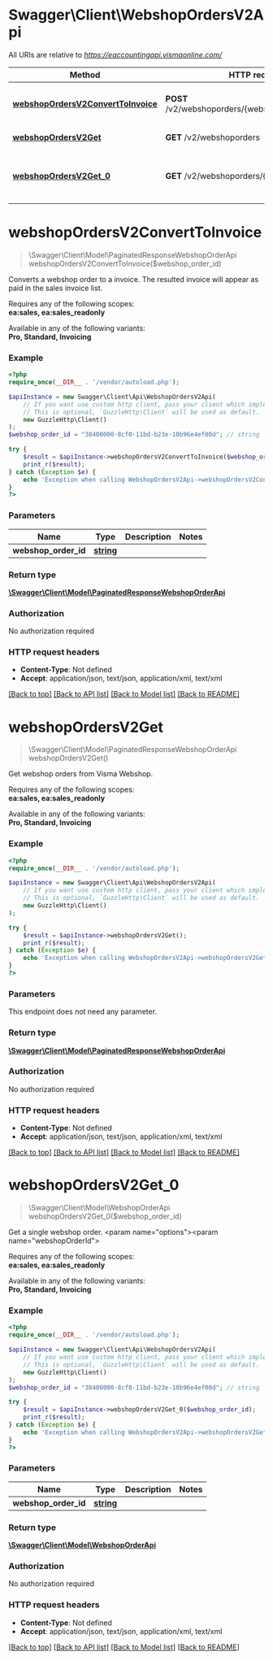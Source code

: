 # Swagger\Client\WebshopOrdersV2Api

All URIs are relative to *https://eaccountingapi.vismaonline.com/*

Method | HTTP request | Description
------------- | ------------- | -------------
[**webshopOrdersV2ConvertToInvoice**](WebshopOrdersV2Api.md#webshopordersv2converttoinvoice) | **POST** /v2/webshoporders/{webshopOrderId}/convert | Converts a webshop order to a invoice. The resulted invoice will appear as paid in the sales invoice list.
[**webshopOrdersV2Get**](WebshopOrdersV2Api.md#webshopordersv2get) | **GET** /v2/webshoporders | Get webshop orders from Visma Webshop.
[**webshopOrdersV2Get_0**](WebshopOrdersV2Api.md#webshopordersv2get_0) | **GET** /v2/webshoporders/{webshopOrderId} | Get a single webshop order.  &lt;param name&#x3D;\&quot;options\&quot;&gt;&lt;/param&gt;&lt;param name&#x3D;\&quot;webshopOrderId\&quot;&gt;&lt;/param&gt;

# **webshopOrdersV2ConvertToInvoice**
> \Swagger\Client\Model\PaginatedResponseWebshopOrderApi webshopOrdersV2ConvertToInvoice($webshop_order_id)

Converts a webshop order to a invoice. The resulted invoice will appear as paid in the sales invoice list.

<p>Requires any of the following scopes: <br><b>ea:sales, ea:sales_readonly</b></p><p>Available in any of the following variants: <br><b>Pro, Standard, Invoicing</b></p>

### Example
```php
<?php
require_once(__DIR__ . '/vendor/autoload.php');

$apiInstance = new Swagger\Client\Api\WebshopOrdersV2Api(
    // If you want use custom http client, pass your client which implements `GuzzleHttp\ClientInterface`.
    // This is optional, `GuzzleHttp\Client` will be used as default.
    new GuzzleHttp\Client()
);
$webshop_order_id = "38400000-8cf0-11bd-b23e-10b96e4ef00d"; // string | 

try {
    $result = $apiInstance->webshopOrdersV2ConvertToInvoice($webshop_order_id);
    print_r($result);
} catch (Exception $e) {
    echo 'Exception when calling WebshopOrdersV2Api->webshopOrdersV2ConvertToInvoice: ', $e->getMessage(), PHP_EOL;
}
?>
```

### Parameters

Name | Type | Description  | Notes
------------- | ------------- | ------------- | -------------
 **webshop_order_id** | [**string**](../Model/.md)|  |

### Return type

[**\Swagger\Client\Model\PaginatedResponseWebshopOrderApi**](../Model/PaginatedResponseWebshopOrderApi.md)

### Authorization

No authorization required

### HTTP request headers

 - **Content-Type**: Not defined
 - **Accept**: application/json, text/json, application/xml, text/xml

[[Back to top]](#) [[Back to API list]](../../README.md#documentation-for-api-endpoints) [[Back to Model list]](../../README.md#documentation-for-models) [[Back to README]](../../README.md)

# **webshopOrdersV2Get**
> \Swagger\Client\Model\PaginatedResponseWebshopOrderApi webshopOrdersV2Get()

Get webshop orders from Visma Webshop.

<p>Requires any of the following scopes: <br><b>ea:sales, ea:sales_readonly</b></p><p>Available in any of the following variants: <br><b>Pro, Standard, Invoicing</b></p>

### Example
```php
<?php
require_once(__DIR__ . '/vendor/autoload.php');

$apiInstance = new Swagger\Client\Api\WebshopOrdersV2Api(
    // If you want use custom http client, pass your client which implements `GuzzleHttp\ClientInterface`.
    // This is optional, `GuzzleHttp\Client` will be used as default.
    new GuzzleHttp\Client()
);

try {
    $result = $apiInstance->webshopOrdersV2Get();
    print_r($result);
} catch (Exception $e) {
    echo 'Exception when calling WebshopOrdersV2Api->webshopOrdersV2Get: ', $e->getMessage(), PHP_EOL;
}
?>
```

### Parameters
This endpoint does not need any parameter.

### Return type

[**\Swagger\Client\Model\PaginatedResponseWebshopOrderApi**](../Model/PaginatedResponseWebshopOrderApi.md)

### Authorization

No authorization required

### HTTP request headers

 - **Content-Type**: Not defined
 - **Accept**: application/json, text/json, application/xml, text/xml

[[Back to top]](#) [[Back to API list]](../../README.md#documentation-for-api-endpoints) [[Back to Model list]](../../README.md#documentation-for-models) [[Back to README]](../../README.md)

# **webshopOrdersV2Get_0**
> \Swagger\Client\Model\WebshopOrderApi webshopOrdersV2Get_0($webshop_order_id)

Get a single webshop order.  <param name=\"options\"></param><param name=\"webshopOrderId\"></param>

<p>Requires any of the following scopes: <br><b>ea:sales, ea:sales_readonly</b></p><p>Available in any of the following variants: <br><b>Pro, Standard, Invoicing</b></p>

### Example
```php
<?php
require_once(__DIR__ . '/vendor/autoload.php');

$apiInstance = new Swagger\Client\Api\WebshopOrdersV2Api(
    // If you want use custom http client, pass your client which implements `GuzzleHttp\ClientInterface`.
    // This is optional, `GuzzleHttp\Client` will be used as default.
    new GuzzleHttp\Client()
);
$webshop_order_id = "38400000-8cf0-11bd-b23e-10b96e4ef00d"; // string | 

try {
    $result = $apiInstance->webshopOrdersV2Get_0($webshop_order_id);
    print_r($result);
} catch (Exception $e) {
    echo 'Exception when calling WebshopOrdersV2Api->webshopOrdersV2Get_0: ', $e->getMessage(), PHP_EOL;
}
?>
```

### Parameters

Name | Type | Description  | Notes
------------- | ------------- | ------------- | -------------
 **webshop_order_id** | [**string**](../Model/.md)|  |

### Return type

[**\Swagger\Client\Model\WebshopOrderApi**](../Model/WebshopOrderApi.md)

### Authorization

No authorization required

### HTTP request headers

 - **Content-Type**: Not defined
 - **Accept**: application/json, text/json, application/xml, text/xml

[[Back to top]](#) [[Back to API list]](../../README.md#documentation-for-api-endpoints) [[Back to Model list]](../../README.md#documentation-for-models) [[Back to README]](../../README.md)

